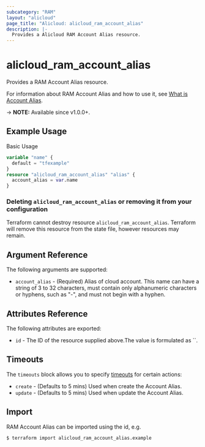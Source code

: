 ```yaml
---
subcategory: "RAM"
layout: "alicloud"
page_title: "Alicloud: alicloud_ram_account_alias"
description: |-
  Provides a Alicloud RAM Account Alias resource.
---
```


# alicloud_ram_account_alias

Provides a RAM Account Alias resource.



For information about RAM Account Alias and how to use it, see [What is Account Alias](https://next.api.alibabacloud.com/document/Ram/2015-05-01/SetAccountAlias).

-> **NOTE:** Available since v1.0.0+.

## Example Usage

Basic Usage

```terraform
variable "name" {
  default = "tfexample"
}
resource "alicloud_ram_account_alias" "alias" {
  account_alias = var.name
}
```

### Deleting `alicloud_ram_account_alias` or removing it from your configuration

Terraform cannot destroy resource `alicloud_ram_account_alias`. Terraform will remove this resource from the state file, however resources may remain.

## Argument Reference

The following arguments are supported:

* `account_alias` - (Required) Alias of cloud account. This name can have a string of 3 to 32 characters, must contain only alphanumeric characters or hyphens, such as "-", and must not begin with a hyphen.

## Attributes Reference

The following attributes are exported:
* `id` - The ID of the resource supplied above.The value is formulated as ``.

## Timeouts

The `timeouts` block allows you to specify [timeouts](https://www.terraform.io/docs/configuration-0-11/resources.html#timeouts) for certain actions:
* `create` - (Defaults to 5 mins) Used when create the Account Alias.
* `update` - (Defaults to 5 mins) Used when update the Account Alias.

## Import

RAM Account Alias can be imported using the id, e.g.

```shell
$ terraform import alicloud_ram_account_alias.example 
```
